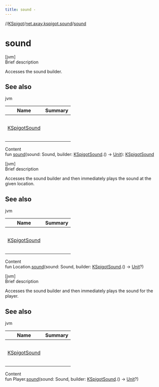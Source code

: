 ```yaml
---
title: sound -
---
```

//[KSpigot](../index.md)/[net.axay.kspigot.sound](index.md)/[sound](sound.md)



# sound  
[jvm]  
Brief description  


Accesses the sound builder.



## See also  
  
jvm  
  
|  Name|  Summary| 
|---|---|
| [KSpigotSound](-k-spigot-sound/index.md)| <br><br><br><br>
  
  
Content  
fun [sound](sound.md)(sound: Sound, builder: [KSpigotSound](-k-spigot-sound/index.md).() -> [Unit](https://kotlinlang.org/api/latest/jvm/stdlib/kotlin/-unit/index.html)): [KSpigotSound](-k-spigot-sound/index.md)  


[jvm]  
Brief description  


Accesses the sound builder and then immediately plays the sound at the given location.



## See also  
  
jvm  
  
|  Name|  Summary| 
|---|---|
| [KSpigotSound](-k-spigot-sound/index.md)| <br><br><br><br>
  
  
Content  
fun Location.[sound](sound.md)(sound: Sound, builder: [KSpigotSound](-k-spigot-sound/index.md).() -> [Unit](https://kotlinlang.org/api/latest/jvm/stdlib/kotlin/-unit/index.html)?)  


[jvm]  
Brief description  


Accesses the sound builder and then immediately plays the sound for the player.



## See also  
  
jvm  
  
|  Name|  Summary| 
|---|---|
| [KSpigotSound](-k-spigot-sound/index.md)| <br><br><br><br>
  
  
Content  
fun Player.[sound](sound.md)(sound: Sound, builder: [KSpigotSound](-k-spigot-sound/index.md).() -> [Unit](https://kotlinlang.org/api/latest/jvm/stdlib/kotlin/-unit/index.html)?)  



